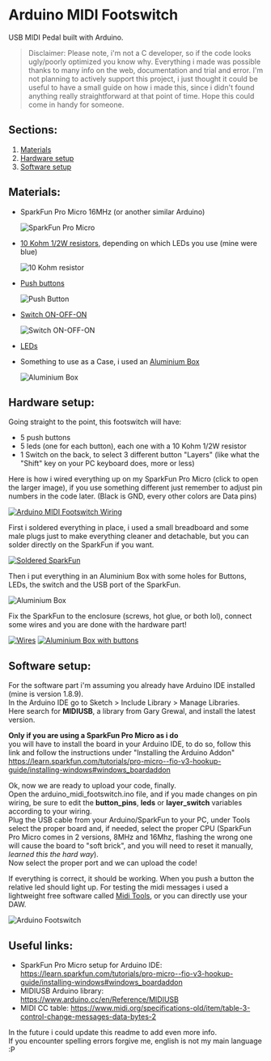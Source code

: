 # Arduino MIDI Footswitch
USB MIDI Pedal built with Arduino.


>Disclaimer:
>Please note, i'm not a C developer, so if the code looks ugly/poorly optimized you know why.
>Everything i made was possible thanks to many info on the web, documentation and trial and error.
>I'm not planning to actively support this project, i just thought it could be useful to have a small guide on how i made this, since i didn't found anything really straightforward at that point of time.
>Hope this could come in handy for someone.


## Sections:
1. [Materials](#materials)
2. [Hardware setup](#hardware-setup)
3. [Software setup](#software-setup)



## Materials:
- SparkFun Pro Micro 16MHz (or another similar Arduino)

  ![SparkFun Pro Micro](https://i.imgur.com/tws3UZOm.jpg)

- [10 Kohm 1/2W resistors](https://www.amazon.com/uxcell-10KOhm-Resistors-Tolerances-100Pcs/dp/B07LGK9153/ref=sr_1_5?keywords=10kohm+resistor+0.5w&qid=1564134058&s=gateway&sr=8-5), depending on which LEDs you use (mine were blue)

  ![10 Kohm resistor](https://i.imgur.com/XF687wEm.jpg)

- [Push buttons](https://www.amazon.com/Etopars-Guitar-Effects-Momentary-Button/dp/B076V2QYSJ/ref=sr_1_18?keywords=push+button+pedal&qid=1564133684&s=gateway&sr=8-18)
  
  ![Push Button](https://i.imgur.com/ZlDxFZMm.jpg)

- [Switch ON-OFF-ON](https://www.amazon.com/SALECOM-Position-Guitar-Toggle-Switches/dp/B01JDUBBJQ/ref=sr_1_35?keywords=switch+on+off+on&qid=1564133908&s=gateway&sr=8-35)

  ![Switch ON-OFF-ON](https://i.imgur.com/3DO6V0fm.jpg)
  
- [LEDs](https://www.amazon.com/Lights-Emitting-Assortment-Arduino-300-Pack/dp/B00UWBJM0Q/ref=sr_1_7?keywords=blue+led&qid=1564134346&s=gateway&sr=8-7)

- Something to use as a Case, i used an [Aluminium Box](https://www.amazon.com/s?k=aluminium+stompbox&ref=nb_sb_noss)

  ![Aluminium Box](https://i.imgur.com/KTMlPKjm.jpg)



## Hardware setup:
Going straight to the point, this footswitch will have:
- 5 push buttons
- 5 leds (one for each button), each one with a 10 Kohm 1/2W resistor
- 1 Switch on the back, to select 3 different button "Layers" (like what the "Shift" key on your PC keyboard does, more or less)

Here is how i wired everything up on my SparkFun Pro Micro (click to open the larger image), if you use something different just remember to adjust pin numbers in the code later. (Black is GND, every other colors are Data pins)

[![Arduino MIDI Footswitch Wiring](https://i.imgur.com/1ezxqnMm.png)](https://i.imgur.com/1ezxqnM.png)

First i soldered everything in place, i used a small breadboard and some male plugs just to make everything cleaner and detachable, but you can solder directly on the SparkFun if you want.

[![Soldered SparkFun](https://i.imgur.com/bsws77xm.jpg)](https://i.imgur.com/bsws77x.jpg)

Then i put everything in an Aluminium Box with some holes for Buttons, LEDs, the switch and the USB port of the SparkFun.

![Aluminium Box](https://i.imgur.com/HdCAXwlm.jpg)

Fix the SparkFun to the enclosure (screws, hot glue, or both lol), connect some wires and you are done with the hardware part!

[![Wires](https://i.imgur.com/UuAzZ0pm.jpg)](https://i.imgur.com/UuAzZ0p.jpg)
[![Aluminium Box with buttons](https://i.imgur.com/BC8NdJsm.jpg)](https://i.imgur.com/BC8NdJs.jpg)



## Software setup:
For the software part i'm assuming you already have Arduino IDE installed (mine is version 1.8.9).<br>
In the Arduino IDE go to Sketch > Include Library > Manage Libraries.<br>
Here search for **MIDIUSB**, a library from Gary Grewal, and install the latest version.

**Only if you are using a SparkFun Pro Micro as i do**<br>
you will have to install the board in your Arduino IDE, to do so, follow this link and follow the instructions under "Installing the Arduino Addon"
https://learn.sparkfun.com/tutorials/pro-micro--fio-v3-hookup-guide/installing-windows#windows_boardaddon

Ok, now we are ready to upload your code, finally.<br>
Open the arduino_midi_footswitch.ino file, and if you made changes on pin wiring, be sure to edit the **button_pins**, **leds** or **layer_switch** variables according to your wiring.<br>
Plug the USB cable from your Arduino/SparkFun to your PC, under Tools select the proper board and, if needed, select the proper CPU (SparkFun Pro Micro comes in 2 versions, 8MHz and 16Mhz, flashing the wrong one will cause the board to "soft brick", and you will need to reset it manually, *learned this the hard way*).<br>
Now select the proper port and we can upload the code!

If everything is correct, it should be working. When you push a button the relative led should light up. For testing the midi messages i used a lightweight free software called [Midi Tools](https://mountainutilities.eu/miditools), or you can directly use your DAW.

![Arduino Footswitch](https://i.imgur.com/CxibkpCm.jpg)


## Useful links:
- SparkFun Pro Micro setup for Arduino IDE: https://learn.sparkfun.com/tutorials/pro-micro--fio-v3-hookup-guide/installing-windows#windows_boardaddon
- MIDIUSB Arduino library: https://www.arduino.cc/en/Reference/MIDIUSB
- MIDI CC table: https://www.midi.org/specifications-old/item/table-3-control-change-messages-data-bytes-2


In the future i could update this readme to add even more info.<br>
If you encounter spelling errors forgive me, english is not my main language :P